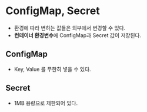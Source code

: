 # ConfigMap, Secret

* 환경에 따라 변하는 값들은 외부에서 변경할 수 있다.
* **컨테이너 환경변수**에 ConfigMap과 Secret 값이 저장된다.

## ConfigMap

* Key, Value 를 무한히 넣을 수 있다.

## Secret

* 1MB 용량으로 제한되어 있다.